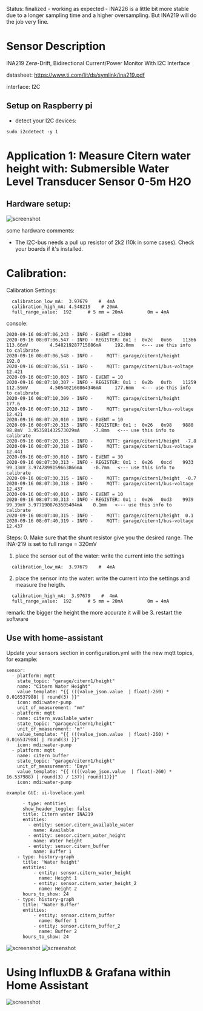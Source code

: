 Status: finalized - working as expected - INA226 is a little bit more stable due to a longer sampling time and a higher oversampling.  But INA219 will do the job very fine.

# Sensor Description

INA219 Zerø-Drift, Bidirectional Current/Power Monitor With I2C Interface

datasheet: https://www.ti.com/lit/ds/symlink/ina219.pdf

interface: I2C

## Setup on Raspberry pi 
  - detect your I2C devices: 
  ```
  sudo i2cdetect -y 1
  ```

# Application 1: Measure Citern water height with: Submersible Water Level Transducer Sensor 0-5m H2O

## Hardware setup:
![screenshot](../../../docs/images/hw.png?raw=true)

some hardware comments:
- The I2C-bus needs a pull up resistor of 2k2 (10k in some cases). Check your boards if it's installed.

# Calibration:

Calibration Settings:
  ```
    calibration_low_mA:  3.97679    #  4mA
    calibration_high_mA: 4.548219    # 20mA
    full_range_value:  192      # 5 mm = 20mA         0m = 4mA
  ```
console:
  ```
2020-09-16 08:07:06,243 - INFO - EVENT = 43200
2020-09-16 08:07:06,547 - INFO - REGISTER: 0x1 :  0x2c   0x66    11366  113.66mV        4.548219287715086mA     192.0mm   <--- use this info to calibrate
2020-09-16 08:07:06,548 - INFO -     MQTT: garage/citern1/height  192.0
2020-09-16 08:07:06,551 - INFO -     MQTT: garage/citern1/bus-voltage  12.421
2020-09-16 08:07:10,003 - INFO - EVENT = 10
2020-09-16 08:07:10,307 - INFO - REGISTER: 0x1 :  0x2b   0xfb    11259  112.59mV        4.505402160864346mA     177.6mm   <--- use this info to calibrate
2020-09-16 08:07:10,309 - INFO -     MQTT: garage/citern1/height  177.6
2020-09-16 08:07:10,312 - INFO -     MQTT: garage/citern1/bus-voltage  12.421
2020-09-16 08:07:20,010 - INFO - EVENT = 10
2020-09-16 08:07:20,313 - INFO - REGISTER: 0x1 :  0x26   0x98    9880   98.8mV  3.953581432573029mA     -7.8mm   <--- use this info to calibrate
2020-09-16 08:07:20,315 - INFO -     MQTT: garage/citern1/height  -7.8
2020-09-16 08:07:20,318 - INFO -     MQTT: garage/citern1/bus-voltage  12.441
2020-09-16 08:07:30,010 - INFO - EVENT = 30
2020-09-16 08:07:30,313 - INFO - REGISTER: 0x1 :  0x26   0xcd    9933   99.33mV 3.9747899159663866mA    -0.7mm   <--- use this info to calibrate
2020-09-16 08:07:30,315 - INFO -     MQTT: garage/citern1/height  -0.7
2020-09-16 08:07:30,318 - INFO -     MQTT: garage/citern1/bus-voltage  12.437
2020-09-16 08:07:40,010 - INFO - EVENT = 10
2020-09-16 08:07:40,313 - INFO - REGISTER: 0x1 :  0x26   0xd3    9939   99.39mV 3.9771908763505404mA    0.1mm   <--- use this info to calibrate
2020-09-16 08:07:40,315 - INFO -     MQTT: garage/citern1/height  0.1
2020-09-16 08:07:40,319 - INFO -     MQTT: garage/citern1/bus-voltage  12.437
  ```

Steps:
0. Make sure that the shunt resistor give you the desired range.  The INA-219 is set to full range = 320mV
1. place the sensor out of the water: write the current into the settings
  ```
    calibration_low_mA:  3.97679    #  4mA
  ```
2. place the sensor into the water: write the current into the settings and measure the heigth.
  ```
    calibration_high_mA:  3.97679    #  4mA
    full_range_value:  192      # 5 mm = 20mA         0m = 4mA
  ```  
  remark: the bigger the height the more accurate it will be
3. restart the software

## Use with home-assistant
Update your sensors section in configuration.yml with the new mqtt topics, for example:
```
sensor:
  - platform: mqtt
    state_topic: "garage/citern1/height"
    name: "Citern Water Height"
    value_template: "{{ (((value_json.value  | float)-260) * 0.016537988) | round(3) }}"
    icon: mdi:water-pump
    unit_of_measurement: "mm"
  - platform: mqtt
    name: citern_available_water
    state_topic: "garage/citern1/height"
    unit_of_measurement: 'm³'
    value_template: "{{ (((value_json.value  | float)-260) * 0.016537988) | round(3) }}"
    icon: mdi:water-pump
  - platform: mqtt
    name: citern_buffer
    state_topic: "garage/citern1/height"
    unit_of_measurement: 'Days'
    value_template: "{{ ((((value_json.value  | float)-260) * 16.537988) | round(3) / 137)| round(1)}}"
    icon: mdi:water-pump
  ```
    example GUI: ui-lovelace.yaml
  ```
        - type: entities
        show_header_toggle: false
        title: Citern water INA219
        entities:
          - entity: sensor.citern_available_water
            name: Available
          - entity: sensor.citern_water_height
            name: Water height
          - entity: sensor.citern_buffer
            name: Buffer 1                                        
      - type: history-graph
        title: 'Water height'
        entities:
            - entity: sensor.citern_water_height
              name: Height 1              
            - entity: sensor.citern_water_height_2
              name: Height 2              
        hours_to_show: 24
      - type: history-graph
        title: 'Water Buffer'
        entities:
            - entity: sensor.citern_buffer
              name: Buffer 1              
            - entity: sensor.citern_buffer_2
              name: Buffer 2              
        hours_to_show: 24
  ```
![screenshot](HA_INA219_01.PNG?raw=true)
![screenshot](HA_INA219_02.PNG?raw=true)


# Using InfluxDB & Grafana within Home Assistant 

![screenshot](grafana.png?raw=true)

